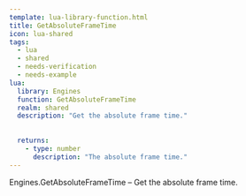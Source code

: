```yaml
---
template: lua-library-function.html
title: GetAbsoluteFrameTime
icon: lua-shared
tags:
  - lua
  - shared
  - needs-verification
  - needs-example
lua:
  library: Engines
  function: GetAbsoluteFrameTime
  realm: shared
  description: "Get the absolute frame time."
  
  
  returns:
    - type: number
      description: "The absolute frame time."
---
```


<div class="lua__search__keywords">
Engines.GetAbsoluteFrameTime &#x2013; Get the absolute frame time.
</div>
